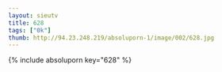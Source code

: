 ```yaml
--- 
layout: sieutv
title: 628
tags: ["0k"]
thumb: http://94.23.248.219/absoluporn-1/image/002/628.jpg
---
```

{% include absoluporn key="628" %} 

